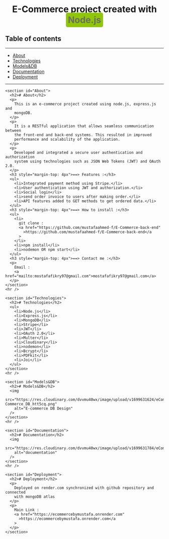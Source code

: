 <!DOCTYPE html>
<html>
  <head> </head>
  <body>
    <h1 style="text-align: center">
      E-Commerce project created with
      <span
        style="
          background-color: #8fc708;
          padding: 6px;
          color: #6b6d66;
          border-radius: 5px;
        "
      >
        Node.js</span
      >
    </h1>
    <h2>Table of contents</h2>
    <hr />
    <ul id="table-contents">
      <li><a href="#About">About</a></li>
      <li><a href="#Technologies">Technologies</a></li>
      <li><a href="#Models&DB">Models&DB</a></li>
      <li><a href="#Documentation">Documentation</a></li>
      <li><a href="#Deployment">Deployment</a></li>
    </ul>
    <hr />

    <section id="About">
      <h2># About</h2>
      <p>
        This is an e-commerce project created using node.js, express.js and
        mongoDB.
      </p>
      <p>
        It is a RESTful application that allows seamless communication between
        the front-end and back-end systems. This resulted in improved
        performance and scalability of the application.
      </p>
      <p>
        Developed and integrated a secure user authentication and authorization
        system using technologies such as JSON Web Tokens (JWT) and OAuth 2.0.
      </p>
      <h3 style="margin-top: 4px">==> Features :</h3>
      <ul>
        <li>Integrated payment method using Stripe.</li>
        <li>User authentication using JWT and authorization.</li>
        <li>Social login</li>
        <li>send order invoice to users after making order.</li>
        <li>API features added to GET methods to get ordered data.</li>
      </ul>
      <h3 style="margin-top: 4px">==> How to install :</h3>
      <ul>
        <li>
          git clone :
          <a href="https://github.com/mustafaahmed-f/E-Commerce-back-end"
            >https://github.com/mustafaahmed-f/E-Commerce-back-end</a
          >
        </li>
        <li>npm install</li>
        <li>nodemon OR npm start</li>
      </ul>
      <h3 style="margin-top: 4px">==> Contact me :</h3>
      <p>
        Email :
        <a href="mailto:mostafafikry97@gmail.com">mostafafikry97@gmail.com</a>
      </p>
    </section>
    <hr />

    <section id="Technologies">
      <h2># Technologies</h2>
      <ul>
        <li>Node.js</li>
        <li>Express.js</li>
        <li>MongoDB</li>
        <li>Stripe</li>
        <li>JWT</li>
        <li>OAuth 2.0</li>
        <li>Multer</li>
        <li>Cloudinary</li>
        <li>nodemon</li>
        <li>Bcrypt</li>
        <li>PDFkit</li>
        <li>Joi</li>
      </ul>
    </section>
    <hr />

    <section id="Models&DB">
      <h2># Models&DB</h2>
      <img
        src="https://res.cloudinary.com/dvvmu40wx/image/upload/v1699631624/eCommerce/E-Commerce_DB_htt5cq.png"
        alt="E-commerce DB Design"
      />
    </section>
    <hr />

    <section id="Documentation">
      <h2># Documentation</h2>
      <img
        src="https://res.cloudinary.com/dvvmu40wx/image/upload/v1699631784/eCommerce/Documentation_screen_shot_adxzpn.png"
        alt="documentation"
      />
    </section>
    <hr />

    <section id="Deployment">
      <h2># Deployment</h2>
      <p>
        Deployed on render.com synchronized with github repository and connected
        with mongoDB atlas
      </p>
      <p>
        Main Link :
        <a href="https://ecommercebymustafa.onrender.com"
          >https://ecommercebymustafa.onrender.com</a
        >
      </p>
    </section>
  </body>
</html>
